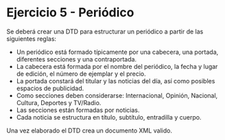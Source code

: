 # Ejercicio 5 - Periódico

Se deberá crear una DTD para estructurar un periódico a partir de las siguientes reglas:

- Un periódico está formado típicamente por una cabecera, una portada, diferentes secciones y una contraportada.
- La cabecera está formada por el nombre del periódico, la fecha y lugar de edición, el número de ejemplar y el precio.
- La portada constará del titular y las noticias del día, así como posibles espacios de publicidad.
- Como secciones deben considerarse: Internacional, Opinión, Nacional, Cultura, Deportes y TV/Radio.
- Las secciones están formadas por noticias.
- Cada noticia se estructura en título, subtítulo, entradilla y cuerpo.

Una vez elaborado el DTD crea un documento XML valido.
